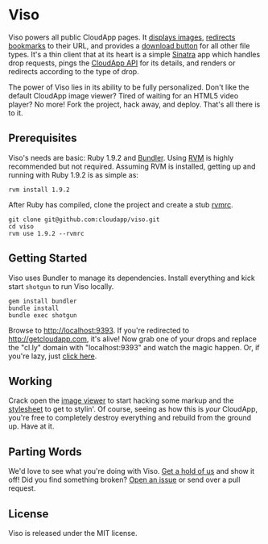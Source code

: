 # Viso

Viso powers all public CloudApp pages. It [displays images][image],
[redirects bookmarks][bookmark] to their URL, and provides a
[download button][download] for all other file types. It's a thin client that at
its heart is a simple [Sinatra] app which handles drop requests, pings the
[CloudApp API] for its details, and renders or redirects according to the type
of drop.

The power of Viso lies in its ability to be fully personalized. Don't like the
default CloudApp image viewer? Tired of waiting for an HTML5 video player? No
more! Fork the project, hack away, and deploy. That's all there is to it.


[image]:        http://cl.ly/2wr4
[bookmark]:     http://cl.ly/2wt6
[download]:     http://cl.ly/5muk
[sinatra]:      https://github.com/sinatra/sinatra
[cloudapp api]: http://developer.getcloudapp.com/view-item


## Prerequisites

Viso's needs are basic: Ruby 1.9.2 and [Bundler]. Using [RVM] is highly
recommended but not required. Assuming RVM is installed, getting up and running
with Ruby 1.9.2 is as simple as:

    rvm install 1.9.2

After Ruby has compiled, clone the project and create a stub [rvmrc].

    git clone git@github.com:cloudapp/viso.git
    cd viso
    rvm use 1.9.2 --rvmrc


[rvm]:     http://rvm.beginrescueend.com
[rvmrc]:   http://rvm.beginrescueend.com/workflow/rvmrc/
[bundler]: https://github.com/carlhuda/bundler


## Getting Started

Viso uses Bundler to manage its dependencies. Install everything and kick start
`shotgun` to run Viso locally.

    gem install bundler
    bundle install
    bundle exec shotgun

Browse to <http://localhost:9393>. If you're redirected to
<http://getcloudapp.com>, it's alive! Now grab one of your drops and replace the
"cl.ly" domain with "localhost:9393" and watch the magic happen. Or, if you're
lazy, just [click here](http://localhost:9393/2wr4).


## Working

Crack open the [image viewer] to start hacking some markup and the [stylesheet]
to get to stylin'. Of course, seeing as how this is _your_ CloudApp, you're free
to completely destroy everything and rebuild from the ground up. Have at it.


[image viewer]: https://github.com/cloudapp/viso/blob/master/views/image.erb
[stylesheet]:   https://github.com/cloudapp/viso/blob/master/public/stylesheets/old/slugs.css


## Parting Words

We'd love to see what you're doing with Viso. [Get a hold of us][twitter] and
show it off! Did you find something broken? [Open an issue][issue] or send over
a pull request.


[twitter]: http://twitter.com/getcloudapp
[issue]:   https://github.com/cloudapp/viso/issues


## License

Viso is released under the MIT license.
